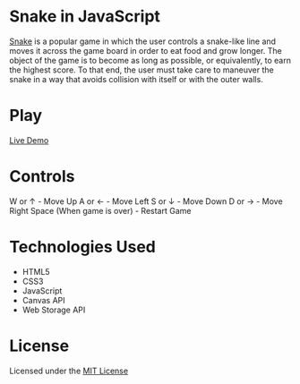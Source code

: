 # Snake in JavaScript
[Snake](https://en.wikipedia.org/wiki/Snake_(video_game_genre)) is a popular game in which the user controls a snake-like line and moves it across the game board in order to eat food and grow longer. The object of the game is to become as long as possible, or equivalently, to earn the highest score. To that end, the user must take care to maneuver the snake in a way that avoids collision with itself or with the outer walls.

# Play
[Live Demo](https://universe-one.github.io/Snake/)

# Controls
W or &#8593; - Move Up
A or &#8592; - Move Left
S or &#8595; - Move Down
D or &#8594; - Move Right
Space (When game is over) - Restart Game

# Technologies Used
* HTML5
* CSS3
* JavaScript
* Canvas API
* Web Storage API

# License
Licensed under the [MIT License](LICENSE)